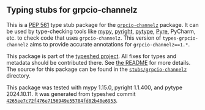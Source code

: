## Typing stubs for grpcio-channelz

This is a [PEP 561](https://peps.python.org/pep-0561/)
type stub package for the [`grpcio-channelz`](https://github.com/grpc/grpc) package.
It can be used by type-checking tools like
[mypy](https://github.com/python/mypy/),
[pyright](https://github.com/microsoft/pyright),
[pytype](https://github.com/google/pytype/),
[Pyre](https://pyre-check.org/),
PyCharm, etc. to check code that uses `grpcio-channelz`. This version of
`types-grpcio-channelz` aims to provide accurate annotations for
`grpcio-channelz==1.*`.

This package is part of the [typeshed project](https://github.com/python/typeshed).
All fixes for types and metadata should be contributed there.
See [the README](https://github.com/python/typeshed/blob/main/README.md)
for more details. The source for this package can be found in the
[`stubs/grpcio-channelz`](https://github.com/python/typeshed/tree/main/stubs/grpcio-channelz)
directory.

This package was tested with
mypy 1.15.0,
pyright 1.1.400,
and pytype 2024.10.11.
It was generated from typeshed commit
[`4265ee7c72f476e7156949e55784fd82b40e6953`](https://github.com/python/typeshed/commit/4265ee7c72f476e7156949e55784fd82b40e6953).
